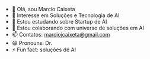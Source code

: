 - 👋 Olá, sou Marcio Caixeta
- 👀 Interesse em Soluções e Tecnologia de AI
- 🌱 Estou estudando sobre Startup de AI
- 💞️ Estou colaborando com universo de soluções em AI
- 📫 Contatos: marciojcaixeta@gmail.com
- 😄 Pronouns: Dr.
- ⚡ Fun fact: soluções de AI

<!---
MarcioCaixeta/MarcioCaixeta is a ✨ special ✨ repository because its `README.md` (this file) appears on your GitHub profile.
You can click the Preview link to take a look at your changes.
--->

